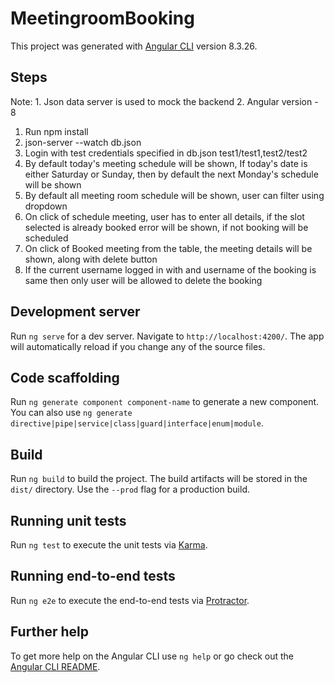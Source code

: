 # MeetingroomBooking

This project was generated with [Angular CLI](https://github.com/angular/angular-cli) version 8.3.26.

## Steps

   Note: 1. Json data server is used to mock the backend
         2. Angular version - 8
1. Run npm install
2. json-server --watch db.json
3. Login with test credentials specified in db.json
   test1/test1,test2/test2
4. By default today's meeting schedule will be shown,
   If today's date is either Saturday or Sunday, then by default the next Monday's schedule will be shown
5. By default all meeting room schedule will be shown, user can filter using    dropdown
6. On click of schedule meeting, user has to enter all details, if the slot selected is already booked error will be shown, if not booking will be scheduled 
7. On click of Booked meeting from the table, the meeting details will be shown, along with delete button 
8. If the current username logged in with and username of the booking is same then only user will  be allowed to delete the booking       

## Development server

Run `ng serve` for a dev server. Navigate to `http://localhost:4200/`. The app will automatically reload if you change any of the source files.

## Code scaffolding

Run `ng generate component component-name` to generate a new component. You can also use `ng generate directive|pipe|service|class|guard|interface|enum|module`.

## Build

Run `ng build` to build the project. The build artifacts will be stored in the `dist/` directory. Use the `--prod` flag for a production build.

## Running unit tests

Run `ng test` to execute the unit tests via [Karma](https://karma-runner.github.io).

## Running end-to-end tests

Run `ng e2e` to execute the end-to-end tests via [Protractor](http://www.protractortest.org/).

## Further help

To get more help on the Angular CLI use `ng help` or go check out the [Angular CLI README](https://github.com/angular/angular-cli/blob/master/README.md).
